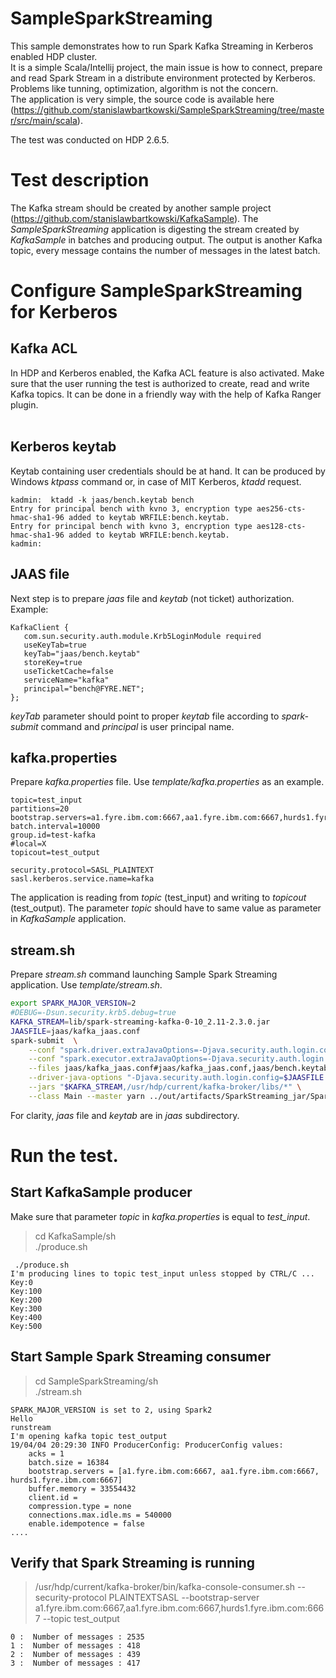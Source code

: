 # SampleSparkStreaming

This sample demonstrates how to run Spark Kafka Streaming in Kerberos enabled HDP cluster.<br>
It is a simple Scala/Intellij project, the main issue is how to connect, prepare and read Spark Stream in a distribute environment protected by Kerberos. Problems like tunning, optimization, algorithm is not the concern.<br>
The application is very simple, the source code is available here (https://github.com/stanislawbartkowski/SampleSparkStreaming/tree/master/src/main/scala).

The test was conducted on HDP 2.6.5. <br>

# Test description

The Kafka stream should be created by another sample project (https://github.com/stanislawbartkowski/KafkaSample). The *SampleSparkStreaming* application is digesting the stream created by *KafkaSample* in batches and producing output. The output is another Kafka topic, every message contains the number of messages in the latest batch. 

# Configure SampleSparkStreaming for Kerberos

## Kafka ACL
In HDP and Kerberos enabled, the Kafka ACL feature is also activated. Make sure that the user running the test is authorized to create, read and write Kafka topics. It can be done in a friendly way with the help of Kafka Ranger plugin.<br>
<br>
## Kerberos keytab
Keytab containing user credentials should be at hand. It can be produced by Windows *ktpass* command or, in case of MIT Kerberos, *ktadd* request.
```
kadmin:  ktadd -k jaas/bench.keytab bench
Entry for principal bench with kvno 3, encryption type aes256-cts-hmac-sha1-96 added to keytab WRFILE:bench.keytab.
Entry for principal bench with kvno 3, encryption type aes128-cts-hmac-sha1-96 added to keytab WRFILE:bench.keytab.
kadmin:  
```
## JAAS file
Next step is to prepare *jaas* file and *keytab* (not ticket) authorization. <br>
Example:
```
KafkaClient {
   com.sun.security.auth.module.Krb5LoginModule required
   useKeyTab=true
   keyTab="jaas/bench.keytab"
   storeKey=true
   useTicketCache=false
   serviceName="kafka"
   principal="bench@FYRE.NET";
};
```
*keyTab* parameter should point to proper *keytab* file according to *spark-submit* command and *principal* is user principal name.<br>
## kafka.properties
Prepare *kafka.properties* file. Use *template/kafka.properties* as an example.
```
topic=test_input
partitions=20
bootstrap.servers=a1.fyre.ibm.com:6667,aa1.fyre.ibm.com:6667,hurds1.fyre.ibm.com:6667
batch.interval=10000
group.id=test-kafka
#local=X
topicout=test_output

security.protocol=SASL_PLAINTEXT
sasl.kerberos.service.name=kafka
```
The application is reading from *topic* (test_input) and writing to *topicout* (test_output). The parameter *topic* should have to same value as parameter in *KafkaSample* application.
## stream.sh
Prepare *stream.sh* command launching Sample Spark Streaming application. Use *template/stream.sh*.
```bash
export SPARK_MAJOR_VERSION=2
#DEBUG=-Dsun.security.krb5.debug=true
KAFKA_STREAM=lib/spark-streaming-kafka-0-10_2.11-2.3.0.jar
JAASFILE=jaas/kafka_jaas.conf
spark-submit  \
    --conf "spark.driver.extraJavaOptions=-Djava.security.auth.login.config=$JAASFILE $DEBUG" \
    --conf "spark.executor.extraJavaOptions=-Djava.security.auth.login.config=$JAASFILE $DEBUG" \
    --files jaas/kafka_jaas.conf#jaas/kafka_jaas.conf,jaas/bench.keytab#jaas/bench.keytab \
    --driver-java-options "-Djava.security.auth.login.config=$JAASFILE $DEBUG" \
    --jars "$KAFKA_STREAM,/usr/hdp/current/kafka-broker/libs/*" \
    --class Main --master yarn ../out/artifacts/SparkStreaming_jar/SparkStreaming.jar runstream kafka.properties
```
For clarity, *jaas* file and *keytab* are in *jaas* subdirectory. 
# Run the test.
## Start KafkaSample producer
Make sure that parameter *topic* in *kafka.properties* is equal to *test_input*.<br>
>cd KafkaSample/sh<br>
> ./produce.sh
```
 ./produce.sh 
I'm producing lines to topic test_input unless stopped by CTRL/C ...
Key:0
Key:100
Key:200
Key:300
Key:400
Key:500
```
## Start Sample Spark Streaming consumer
>cd SampleSparkStreaming/sh<br>
>./stream.sh<br>
```
SPARK_MAJOR_VERSION is set to 2, using Spark2
Hello
runstream
I'm opening kafka topic test_output
19/04/04 20:29:30 INFO ProducerConfig: ProducerConfig values: 
	acks = 1
	batch.size = 16384
	bootstrap.servers = [a1.fyre.ibm.com:6667, aa1.fyre.ibm.com:6667, hurds1.fyre.ibm.com:6667]
	buffer.memory = 33554432
	client.id = 
	compression.type = none
	connections.max.idle.ms = 540000
	enable.idempotence = false
....
```
## Verify that Spark Streaming is running
>  /usr/hdp/current/kafka-broker/bin/kafka-console-consumer.sh --security-protocol PLAINTEXTSASL --bootstrap-server a1.fyre.ibm.com:6667,aa1.fyre.ibm.com:6667,hurds1.fyre.ibm.com:6667 --topic test_output
```
0 :  Number of messages : 2535
1 :  Number of messages : 418
2 :  Number of messages : 439
3 :  Number of messages : 417

```
